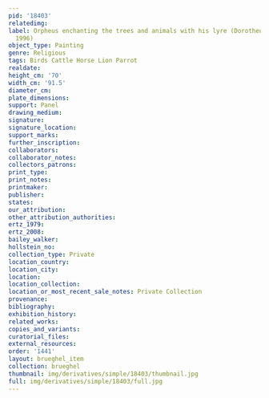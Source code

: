```yaml
---
pid: '18403'
relatedimg: 
label: Orpheus enchanting the trees and animals with his lyre (Dorotheum, Vienna,
  1996)
object_type: Painting
genre: Religious
tags: Birds Cattle Horse Lion Parrot
realdate: 
height_cm: '70'
width_cm: '91.5'
diameter_cm: 
plate_dimensions: 
support: Panel
drawing_medium: 
signature: 
signature_location: 
support_marks: 
further_inscription: 
collaborators: 
collaborator_notes: 
collectors_patrons: 
print_type: 
print_notes: 
printmaker: 
publisher: 
states: 
our_attribution: 
other_attribution_authorities: 
ertz_1979: 
ertz_2008: 
bailey_walker: 
hollstein_no: 
collection_type: Private
location_country: 
location_city: 
location: 
location_collection: 
location_or_most_recent_sale_notes: Private Collection
provenance: 
bibliography: 
exhibition_history: 
related_works: 
copies_and_variants: 
curatorial_files: 
external_resources: 
order: '1441'
layout: brueghel_item
collection: brueghel
thumbnail: img/derivatives/simple/18403/thumbnail.jpg
full: img/derivatives/simple/18403/full.jpg
---
```

